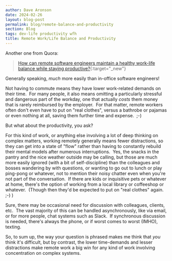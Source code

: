 ```yaml
---
author: Dave Aronson
date: 2024-02-26
layout: blog-post
permalink: blog/remote-balance-and-productivity
section: Blog
tags: dev-life productivity wfh
title: Remote Work/Life Balance and Productivity
---
```


Another one from Quora:

> [How can remote software engineers maintain a healthy work-life balance while staying productive?](https://www.quora.com/How-can-remote-software-engineers-maintain-a-healthy-work-life-balance-while-staying-productive/answer/Dave-Aronson){:target="_new"}

Generally speaking, _much_ more easily than in-office software engineers!

Not having to commute means they have
lower work-related demands on their time.&nbsp;
For many people,
it also means omitting
a particularly stressful and dangerous part of the workday,
one that actually _costs_ them money
that is rarely reimbursed by the employer.&nbsp;
For that matter,
remote workers often don't even have to put on "real clothes",
versus a bathrobe or pajamas or even nothing at all,
saving them further time and expense.&nbsp;
;-)

But what about the productivity, you ask?

For this kind of work,
or anything else involving a lot of deep thinking on complex matters,
working remotely generally means fewer distractions,
so they can get into a state of "flow"
rather than having to constantly rebuild their mental models
after numerous interruptions.&nbsp;
Yes, the snacks in the pantry and the nice weather outside may be calling,
but those are much more easily ignored (with a bit of self-discipline)
than the colleagues and bosses wandering by with questions,
or wanting to go out to lunch or play ping-pong or whatever,
not to mention their noisy chatter
even when you're not part of the conversation.&nbsp;
If there are kids or inquisitive pets or whatever at home,
there's the option of working from
a local library or coffeeshop or whatever.&nbsp;
(Though then they'd be expected to put on "real clothes" again.&nbsp;
;-) )

Sure, there may be occasional need for
discussion with colleagues, clients, etc.&nbsp;
The vast majority of this can be handled asynchronously,
like via email, or for more people, chat systems such as Slack.&nbsp;
If synchronous discussion is needed,
there's always the phone, or if worst comes to worst (IMHO), texting.

So, to sum up, the way your question is phrased
makes me think that _you_ think it's difficult,
but by contrast,
the lower time-demands and lesser distractions
make remote work a big win for
any kind of work involving concentration on complex systems.
